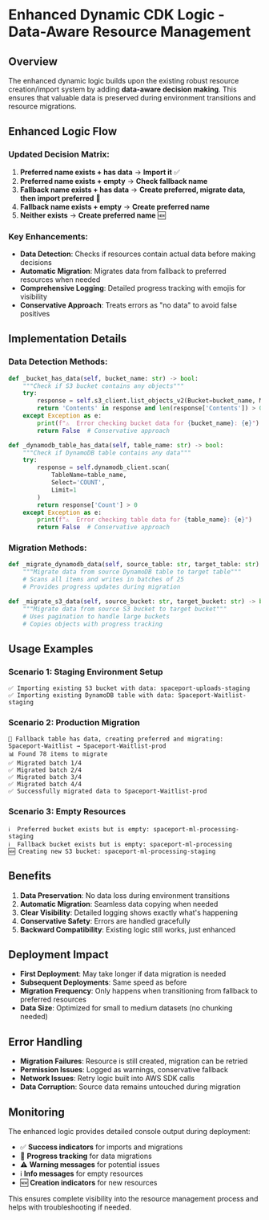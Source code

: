 # Enhanced Dynamic CDK Logic - Data-Aware Resource Management

## Overview

The enhanced dynamic logic builds upon the existing robust resource creation/import system by adding **data-aware decision making**. This ensures that valuable data is preserved during environment transitions and resource migrations.

## Enhanced Logic Flow

### **Updated Decision Matrix:**

1. **Preferred name exists + has data** → **Import it** ✅
2. **Preferred name exists + empty** → **Check fallback name**
3. **Fallback name exists + has data** → **Create preferred, migrate data, then import preferred** 🔄
4. **Fallback name exists + empty** → **Create preferred name**
5. **Neither exists** → **Create preferred name** 🆕

### **Key Enhancements:**

- **Data Detection**: Checks if resources contain actual data before making decisions
- **Automatic Migration**: Migrates data from fallback to preferred resources when needed
- **Comprehensive Logging**: Detailed progress tracking with emojis for visibility
- **Conservative Approach**: Treats errors as "no data" to avoid false positives

## Implementation Details

### **Data Detection Methods:**

```python
def _bucket_has_data(self, bucket_name: str) -> bool:
    """Check if S3 bucket contains any objects"""
    try:
        response = self.s3_client.list_objects_v2(Bucket=bucket_name, MaxKeys=1)
        return 'Contents' in response and len(response['Contents']) > 0
    except Exception as e:
        print(f"⚠️  Error checking bucket data for {bucket_name}: {e}")
        return False  # Conservative approach

def _dynamodb_table_has_data(self, table_name: str) -> bool:
    """Check if DynamoDB table contains any data"""
    try:
        response = self.dynamodb_client.scan(
            TableName=table_name,
            Select='COUNT',
            Limit=1
        )
        return response['Count'] > 0
    except Exception as e:
        print(f"⚠️  Error checking table data for {table_name}: {e}")
        return False  # Conservative approach
```

### **Migration Methods:**

```python
def _migrate_dynamodb_data(self, source_table: str, target_table: str) -> bool:
    """Migrate data from source DynamoDB table to target table"""
    # Scans all items and writes in batches of 25
    # Provides progress updates during migration

def _migrate_s3_data(self, source_bucket: str, target_bucket: str) -> bool:
    """Migrate data from source S3 bucket to target bucket"""
    # Uses pagination to handle large buckets
    # Copies objects with progress tracking
```

## Usage Examples

### **Scenario 1: Staging Environment Setup**
```
✅ Importing existing S3 bucket with data: spaceport-uploads-staging
✅ Importing existing DynamoDB table with data: Spaceport-Waitlist-staging
```

### **Scenario 2: Production Migration**
```
🔄 Fallback table has data, creating preferred and migrating: Spaceport-Waitlist → Spaceport-Waitlist-prod
📊 Found 78 items to migrate
✅ Migrated batch 1/4
✅ Migrated batch 2/4
✅ Migrated batch 3/4
✅ Migrated batch 4/4
✅ Successfully migrated data to Spaceport-Waitlist-prod
```

### **Scenario 3: Empty Resources**
```
ℹ️  Preferred bucket exists but is empty: spaceport-ml-processing-staging
ℹ️  Fallback bucket exists but is empty: spaceport-ml-processing
🆕 Creating new S3 bucket: spaceport-ml-processing-staging
```

## Benefits

1. **Data Preservation**: No data loss during environment transitions
2. **Automatic Migration**: Seamless data copying when needed
3. **Clear Visibility**: Detailed logging shows exactly what's happening
4. **Conservative Safety**: Errors are handled gracefully
5. **Backward Compatibility**: Existing logic still works, just enhanced

## Deployment Impact

- **First Deployment**: May take longer if data migration is needed
- **Subsequent Deployments**: Same speed as before
- **Migration Frequency**: Only happens when transitioning from fallback to preferred resources
- **Data Size**: Optimized for small to medium datasets (no chunking needed)

## Error Handling

- **Migration Failures**: Resource is still created, migration can be retried
- **Permission Issues**: Logged as warnings, conservative fallback
- **Network Issues**: Retry logic built into AWS SDK calls
- **Data Corruption**: Source data remains untouched during migration

## Monitoring

The enhanced logic provides detailed console output during deployment:

- ✅ **Success indicators** for imports and migrations
- 🔄 **Progress tracking** for data migrations
- ⚠️ **Warning messages** for potential issues
- ℹ️ **Info messages** for empty resources
- 🆕 **Creation indicators** for new resources

This ensures complete visibility into the resource management process and helps with troubleshooting if needed.
